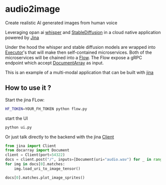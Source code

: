 # audio2image

Create realistic AI generated images from human voice

Leveraging opan ai [whisper](https://openai.com/blog/whisper/) and [StableDiffusion](https://github.com/CompVis/stable-diffusion) 
in a cloud native application powered by [Jina](https://github.com/jina-ai/jina)


Under the hood the whisper and stable diffusion models are wrapped into [Executor](https://docs.jina.ai/fundamentals/executor/)'s 
that will make then self-contained microservices. Both of the microservices will be chained into a [Flow](https://docs.jina.ai/fundamentals/flow/). 
The Flow expose a gRPC endpoint which accept [DocumentArray](https://docarray.jina.ai/fundamentals/documentarray/) as input.

This is an example of a multi-modal application that can be built with [jina](https://github.com/jina-ai/jina)

## How to use it ?

Start the jina FLow:

```bash
HF_TOKEN=YOUR_FH_TOKEN python flow.py
```

start the UI

```bash
python ui.py
```

Or just talk directly to the backend with the jina [Client](https://docs.jina.ai/fundamentals/client/client/)

```python
from jina import Client
from docarray import Document
client = Client(port=54322)
docs = client.post("/", inputs=[Document(uri="audio.wav") for _ in range(1)])
for img in docs[0].matches:
    img.load_uri_to_image_tensor()

docs[0].matches.plot_image_sprites()
``` 